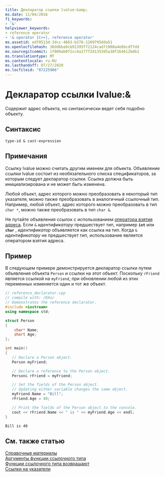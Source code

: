 ```yaml
---
title: Декларатор ссылки lvalue:&amp;
ms.date: 11/04/2016
f1_keywords:
- '&'
helpviewer_keywords:
- reference operator
- '& operator [C++], reference operator'
ms.assetid: edf0513d-3dcc-4663-b276-1269795dda51
ms.openlocfilehash: 30dd6ba9cb91395f72124cad71908a4e6bcdf7dd
ms.sourcegitcommit: 1f009ab0f2cc4a177f2d1353d5a38f164612bdb1
ms.translationtype: MT
ms.contentlocale: ru-RU
ms.lasthandoff: 07/27/2020
ms.locfileid: "87225986"
---
```

# <a name="lvalue-reference-declarator-amp"></a>Декларатор ссылки lvalue:&amp;

Содержит адрес объекта, но синтаксически ведет себя подобно объекту.

## <a name="syntax"></a>Синтаксис

```
type-id & cast-expression
```

## <a name="remarks"></a>Примечания

Ссылку lvalue можно считать другим именем для объекта. Объявление ссылки lvalue состоит из необязательного списка спецификаторов, за которым следует декларатор ссылки. Ссылка должна быть инициализирована и не может быть изменена.

Любой объект, адрес которого можно преобразовать в некоторый тип указателя, можно также преобразовать в аналогичный ссылочный тип. Например, любой объект, адрес которого можно преобразовать в тип `char *`, можно также преобразовать в тип `char &`.

Не путайте объявления ссылок с использованием [оператора взятия адреса](../cpp/address-of-operator-amp.md). Если `&` *идентификатору* предшествует тип, например **`int`** или **`char`** , *идентификатор* объявляется как ссылка на тип. Когда `&` *идентификатору* не предшествует тип, использование является оператором взятия адреса.

## <a name="example"></a>Пример

В следующем примере демонстрируется декларатор ссылки путем объявления объекта `Person` и ссылки на этот объект. Поскольку `rFriend` является ссылкой на `myFriend`, при обновлении любой из этих переменных изменяется один и тот же объект.

```cpp
// reference_declarator.cpp
// compile with: /EHsc
// Demonstrates the reference declarator.
#include <iostream>
using namespace std;

struct Person
{
    char* Name;
    short Age;
};

int main()
{
   // Declare a Person object.
   Person myFriend;

   // Declare a reference to the Person object.
   Person& rFriend = myFriend;

   // Set the fields of the Person object.
   // Updating either variable changes the same object.
   myFriend.Name = "Bill";
   rFriend.Age = 40;

   // Print the fields of the Person object to the console.
   cout << rFriend.Name << " is " << myFriend.Age << endl;
}
```

```Output
Bill is 40
```

## <a name="see-also"></a>См. также статью

[Справочные материалы](../cpp/references-cpp.md)<br/>
[Аргументы функции ссылочного типа](../cpp/reference-type-function-arguments.md)<br/>
[Функции ссылочного типа возвращают](../cpp/reference-type-function-returns.md)<br/>
[Ссылки на указатели](../cpp/references-to-pointers.md)
